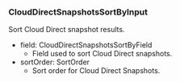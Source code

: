 ### CloudDirectSnapshotsSortByInput
Sort Cloud Direct snapshot results.

- field: CloudDirectSnapshotsSortByField
  - Field used to sort Cloud Direct snapshots.
- sortOrder: SortOrder
  - Sort order for Cloud Direct Snapshots.
